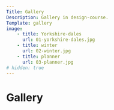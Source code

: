 ```yaml
---
Title: Gallery
Description: Gallery in design-course.
Template: gallery
image:
    - title: Yorkshire-dales
      url: 01-yorkshire-dales.jpg
    - title: winter
      url: 02-winter.jpg
    - title: planner
      url: 03-planner.jpg
# hidden: true
---
```


Gallery
==========================
